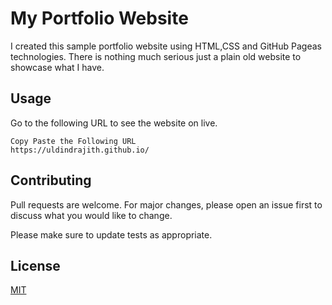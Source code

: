 # My Portfolio Website

I created this sample portfolio website using HTML,CSS and GitHub Pageas technologies.
There is nothing much serious just a plain old website to showcase what I have.

## Usage

Go to the following URL to see the website on live.
```
Copy Paste the Following URL
https://uldindrajith.github.io/
```

## Contributing

Pull requests are welcome. For major changes, please open an issue first to discuss what you would like to change.

Please make sure to update tests as appropriate.

## License
[MIT](https://choosealicense.com/licenses/mit/)
